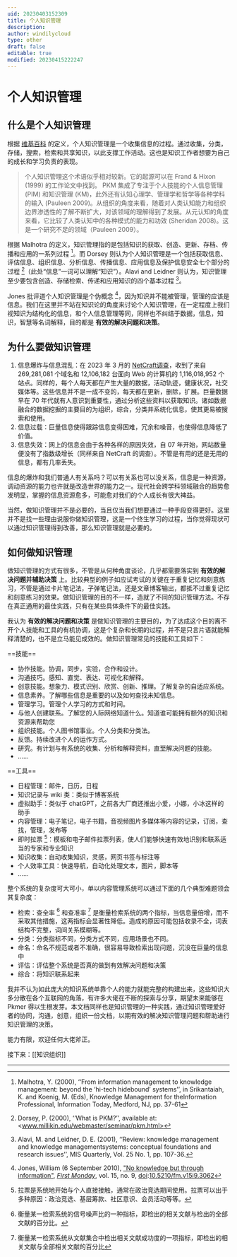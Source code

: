 ```yaml
---
uid: 20230403152309
title: 个人知识管理
description: 
author: windilycloud
type: other
draft: false
editable: true
modified: 20230415222247
---
```


# 个人知识管理

## 什么是个人知识管理

根据 [维基百科](https://en.wikipedia.org/wiki/Personal_knowledge_management) 的定义，个人知识管理是一个收集信息的过程。通过收集，分类，存储，搜索，检索和共享知识，以此支撑工作活动。这也是知识工作者想要为自己的成长和学习负责的表现。

> 个人知识管理这个术语似乎相对较新。它的起源可以在 Frand & Hixon (1999) 的工作论文中找到。 PKM 集成了专注于个人技能的个人信息管理 (PIM) 和知识管理 (KM)，此外还有认知心理学、管理学和哲学等各种学科的输入 (Pauleen 2009)。从组织的角度来看，随着对人类认知能力和组织边界渗透性的了解不断扩大，对该领域的理解得到了发展。从元认知的角度来看，它比较了人类认知中的各种模式的能力和功效 (Sheridan 2008)。这是一个研究不足的领域（Pauleen 2009）。

根据 Malhotra 的定义，知识管理指的是包括知识的获取、创造、更新、存档、传播和应用的一系列过程 [^1]。而 Dorsey 则认为个人知识管理是一个包括获取信息、评估信息、组织信息、分析信息、传播信息、应用信息及保护信息安全七个部分的过程 [^2]（此处“信息”一词可以理解“知识”）。Alavi and Leidner 则认为，知识管理至少要包含创造、存储检索、传递和应用知识的四个基本过程 [^3]。

Jones 批评道个人知识管理是个伪概念 [^4]，因为知识并不能被管理，管理的应该是信息。我们在这里并不站在知识论的角度来讨论个人知识管理，在一定程度上我们视知识为结构化的信息，和个人信息管理等同，同样也不纠结于数据，信息，知识，智慧等名词解释，目的都是 **有效的解决问题和决策**。

## 为什么要做知识管理

1. 信息爆炸与信息混乱：在 2023 年 3 月的 [NetCraft调查](https://news.netcraft.com/archives/category/web-server-survey/)，收到了来自 269,281,081 个域名和 12,106,182 台面向 Web 的计算机的 1,116,018,952 个站点。同样的，每个人每天都在产生大量的数据，活动轨迹，健康状况，社交媒体等。这些信息并不是一成不变的，每天都在更新，删除，扩展。巨量数据早在 70 年代就有人意识到重要性，通过分析这些资料以获取知识。诸如数据融合的数据挖掘的主要目的为组织，综合，分类并系统化信息，使其更易被搜索和使用。
2. 信息过载：巨量信息使得跟踪信息变得困难，冗余和噪音，也使得信息降低了价值。
3. 信息失效：网上的信息会由于各种各样的原因失效，自 07 年开始，网站数量便没有了指数级增长（同样来自 NetCraft 的调查）。不管是有用的还是无用的信息，都有几率丢失。

信息的爆炸和我们普通人有关系吗？可以有关系也可以没关系，信息是一种资源，调动资源的能力也许就是改造世界的能力之一。现代社会跨学科领域融合的趋势愈发明显，掌握的信息资源愈多，可能愈对我们的个人成长有很大裨益。

当然，做知识管理并不是必要的，当且仅当我们想要通过一种手段变得更好。这里并不是找一些理由说服你做知识管理，这是一个终生学习的过程，当你觉得现状可以通过知识管理得到改善，那么知识管理就是必要的。

## 如何做知识管理

做知识管理的方式有很多，不管是从何种角度谈论，几乎都需要落实到 **有效的解决问题并辅助决策** 上。比较典型的例子如应试考试的关键在于重复记忆和刻意练习，不管是通过卡片笔记法，子弹笔记法，还是文章博客输出，都抵不过重复记忆和刻意练习的效果。做知识管理的目的不一样，造就了不同的知识管理方法。不存在真正通用的最佳实践，只有在某些具体条件下的最佳实践。

我认为 **有效的解决问题和决策** 是做知识管理的主要目的，为了达成这个目的离不开个人技能和工具的有机协调，这是个复杂和长期的过程，并不是只言片语就能解释清楚的，也不是立马能见成效的。做知识管理常见的技能和工具如下：

==技能==

- 协作技能。协调，同步，实验，合作和设计。
- 沟通技巧。感知、直觉、表达、可视化和解释。
- 创意技能。想象力、模式识别、欣赏、创新、推理。了解复杂的自适应系统。
- 信息素养。了解哪些信息是重要的以及如何查找未知信息。
- 管理学习。管理个人学习的方式和时间。
- 与他人创建联系。了解您的人际网络知道什么。知道谁可能拥有额外的知识和资源来帮助您
- 组织技能。个人图书馆事业。个人分类和分类法。
- 反馈。持续改进个人的运作方式。
- 研究。有计划与有系统的收集、分析和解释资料，直至解决问题的技能。
- ......

==工具==

- 日程管理：邮件，日历，日程
- 知识记录与 wiki 类：类似于博客系统
- 虚拟助手：类似于 chatGPT，之前各大厂商还推出小爱，小娜，小冰这样的助手
- 内容管理：电子笔记，电子书籍，音视频图片多媒体等内容的记录，订阅，查找，管理，发布等
- 即时拉票 [^5]：模板和电子邮件拉票列表，使人们能够快速有效地识别和联系适当的专家和专业知识
- 知识收集：自动收集知识，灵感，网页书签与标注等
- 个人效率工具：快速导航，自动化处理文本，图片，脚本等
- ......

整个系统的复杂度可大可小，单以内容管理系统可以通过下面的几个典型难题领会其复杂度：

- 检索：查全率 [^6] 和查准率 [^7] 是衡量检索系统的两个指标，当信息量倍增，而不采取其他措施，这两指标会显著性降低。造成的原因可能包括收录不全，词表结构不完整，词间关系模糊等。
- 分类：分类指标不同，分类方式不同，应用场景也不同。
- 命名：命名不规范或者不准确，很容易导致检索出现问题，沉没在巨量的信息中
- 评估：评估整个系统是否真的做到有效解决问题和决策
- 综合：将知识联系起来

我并不认为如此庞大的知识系统单靠个人的能力就能完整的构建出来，这些知识大多分散在各个互联网的角落，有许多大佬在不断的探索与分享，期望未来能够在 Pkmer 得以生根发芽。本文档同样也是知识管理的一种实践，通过知识管理爱好者的协同，沟通，创意，组织一份文档，以期有效的解决知识管理问题和帮助进行知识管理的决策。

能力有限，欢迎任何大佬斧正。

接下来：[[知识组织]]

---

[^1]: Malhotra, Y. (2000), ‘‘From information management to knowledge management: beyond the ‘hi-tech hidebound’ systems’’, in Srikantaiah, K. and Koenig, M. (Eds), Knowledge Management for theInformation Professional, Information Today, Medford, NJ, pp. 37-61

[^2]: Dorsey, P. (2000), ‘‘What is PKM?’’, available at: <www.millikin.edu/webmaster/seminar/pkm.html>

[^3]: Alavi, M. and Leidner, D. E. (2001), ‘‘Review: knowledge management and knowledge managementsystems: conceptual foundations and research issues’’, MIS Quarterly, Vol. 25 No. 1, pp. 107-36.

[^4]: Jones, William (6 September 2010), ["No knowledge but through information"](http://firstmonday.org/ojs/index.php/fm/article/view/3062), _[First Monday](https://en.wikipedia.org/wiki/First_Monday_(journal) "First Monday (journal)")_, vol. 15, no. 9, [doi](<https://en.wikipedia.org/wiki/Doi_(identifier)>"Doi (identifier)"):[10.5210/fm.v15i9.3062](https://doi.org/10.5210%2Ffm.v15i9.3062)

[^5]: 拉票是系统地开始与个人直接接触，通常在政治竞选期间使用。拉票可以出于多种原因：政治竞选、基层筹款、社区意识、会员活动等等。

[^6]: 衡量某一检索系统的信号噪声比的一种指标，即检出的相关文献与检出的全部文献的百分比。

[^7]: 衡量某一检索系统从文献集合中检出相关文献成功度的一项指标，即检出的相关文献与全部相关文献的百分比